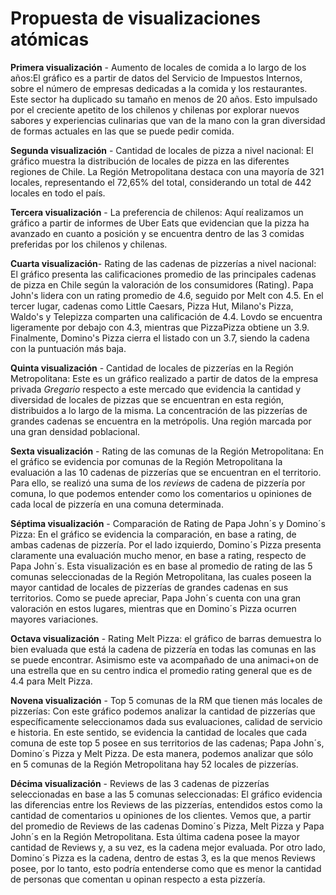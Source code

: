 # Propuesta de visualizaciones atómicas

**Primera visualización** - Aumento de locales de comida a lo largo de los años:El gráfico es a partir de datos del Servicio de Impuestos Internos, sobre el número de empresas dedicadas a la comida y los restaurantes. Este sector ha duplicado su tamaño en menos de 20 años. Esto impulsado por el creciente apetito de los chilenos y chilenas por explorar nuevos sabores y experiencias culinarias que van de la mano con la gran diversidad de formas actuales en las que se puede pedir comida. 

**Segunda visualización** - Cantidad de locales de pizza a nivel nacional: El gráfico muestra la distribución de locales de pizza en las diferentes regiones de Chile. La Región Metropolitana destaca con una mayoría de 321 locales, representando el 72,65% del total, considerando un total de 442 locales en todo el país. 

**Tercera visualización** - La preferencia de chilenos: Aquí realizamos un gráfico a partir de informes de Uber Eats que evidencian que la pizza ha avanzado en cuanto a posición y se encuentra dentro de las 3 comidas preferidas por los chilenos y chilenas. 

**Cuarta visualización**- Rating de las cadenas de pizzerías a nivel nacional: El gráfico presenta las calificaciones promedio de las principales cadenas de pizza en Chile según la valoración de los consumidores (Rating). Papa John's lidera con un rating promedio de 4.6, seguido por Melt con 4.5. En el tercer lugar, cadenas como Little Caesars, Pizza Hut, Milano's Pizza, Waldo's y Telepizza comparten una calificación de 4.4. Lovdo se encuentra ligeramente por debajo con 4.3, mientras que PizzaPizza obtiene un 3.9. Finalmente, Domino's Pizza cierra el listado con un 3.7, siendo la cadena con la puntuación más baja. 

**Quinta visualización** - Cantidad de locales de pizzerías en la Región Metropolitana: Este es un gráfico realizado a partir de datos de la empresa privada _Gregario_ respecto a este mercado que evidencia la cantidad y diversidad de locales de pizzas que se encuentran en esta región, distribuidos a lo largo de la misma. La concentración de las pizzerías de grandes cadenas se encuentra en la metrópolis. Una región marcada por una gran densidad poblacional.  

**Sexta visualización** - Rating de las comunas de la Región Metropolitana: En el gráfico se evidencia por comunas de la Región Metropolitana la evaluación a las 10 cadenas de pizzerías que se encuentran en el territorio. Para ello, se realizó una suma de los _reviews_ de cadena de pizzería por comuna, lo que podemos entender como los comentarios u opiniones de cada local de pizzería en una comuna determinada.  

**Séptima visualización** - Comparación de Rating de Papa John´s y Domino´s Pizza: En el gráfico se evidencia la comparación, en base a rating, de ambas cadenas de pizzería. Por el lado izquierdo, Domino´s Pizza presenta claramente una evaluación mucho menor, en base a rating, respecto de Papa John´s. Esta visualización es en base al promedio de rating de las 5 comunas seleccionadas de la Región Metropolitana, las cuales poseen la mayor cantidad de locales de pizzerías de grandes cadenas en sus territorios. Como se puede apreciar, Papa John´s cuenta con una gran valoración en estos lugares, mientras que en Domino´s Pizza ocurren mayores variaciones.

**Octava visualización** - Rating Melt Pizza: el gráfico de barras demuestra lo bien evaluada que está la cadena de pizzería en todas las comunas en las se puede encontrar. Asimismo este va acompañado de una animaci+on de una estrella que en su centro indica el promedio rating general que es de 4.4 para Melt Pizza.

**Novena visualización** - Top 5 comunas de la RM que tienen más locales de pizzerías: Con este gráfico podemos analizar la cantidad de pizzerías que específicamente seleccionamos dada sus evaluaciones, calidad de servicio e historia. En este sentido, se evidencia la cantidad de locales que cada comuna de este top 5 posee en sus territorios de las cadenas; Papa John´s, Domino´s Pizza y Melt Pizza. De esta manera, podemos analizar que sólo en 5 comunas de la Región Metropolitana hay 52 locales de pizzerías.  

**Décima visualización** - Reviews de las 3 cadenas de pizzerías seleccionadas en base a las 5 comunas seleccionadas: El gráfico evidencia las diferencias entre los Reviews de las pizzerías, entendidos estos como la cantidad de comentarios u opiniones de los clientes. Vemos que, a partir del promedio de Reviews de las cadenas Domino´s Pizza, Melt Pizza y Papa John´s en la Región Metropolitana. Esta última cadena posee la mayor cantidad de Reviews y, a su vez, es la cadena mejor evaluada. Por otro lado, Domino´s Pizza es la cadena, dentro de estas 3, es la que menos Reviews posee, por lo tanto, esto podría entenderse como que es menor la cantidad de personas que comentan u opinan respecto a esta pizzería. 


